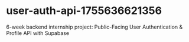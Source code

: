 # user-auth-api-1755636621356
6-week backend internship project: Public-Facing User Authentication &amp; Profile API with Supabase
